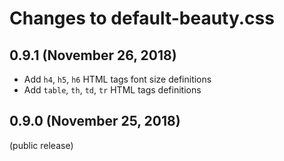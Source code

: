 # Changes to default-beauty.css

## 0.9.1 (November 26, 2018)
 * Add `h4`, `h5`, `h6` HTML tags font size definitions
 * Add `table`, `th`, `td`, `tr` HTML tags definitions

## 0.9.0 (November 25, 2018)
(public release)
